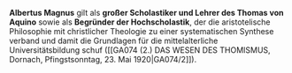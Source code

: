 
**Albertus Magnus** gilt als **großer Scholastiker und Lehrer des Thomas von Aquino** sowie als **Begründer der Hochscholastik**, der die aristotelische Philosophie mit christlicher Theologie zu einer systematischen Synthese verband und damit die Grundlagen für die mittelalterliche Universitätsbildung schuf ([[GA074 (2.) DAS WESEN DES THOMISMUS, Dornach, Pfingstsonntag, 23. Mai 1920|GA074/2]]).
